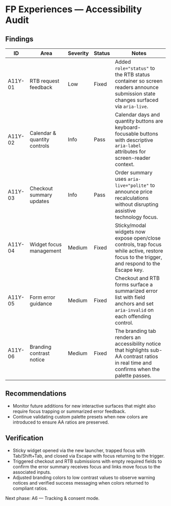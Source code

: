 # FP Experiences — Accessibility Audit

## Findings
| ID | Area | Severity | Status | Notes |
| -- | ---- | -------- | ------ | ----- |
| A11Y-01 | RTB request feedback | Low | Fixed | Added `role="status"` to the RTB status container so screen readers announce submission state changes surfaced via `aria-live`. |
| A11Y-02 | Calendar & quantity controls | Info | Pass | Calendar days and quantity buttons are keyboard-focusable buttons with descriptive `aria-label` attributes for screen-reader context. |
| A11Y-03 | Checkout summary updates | Info | Pass | Order summary uses `aria-live="polite"` to announce price recalculations without disrupting assistive technology focus. |
| A11Y-04 | Widget focus management | Medium | Fixed | Sticky/modal widgets now expose open/close controls, trap focus while active, restore focus to the trigger, and respond to the Escape key. |
| A11Y-05 | Form error guidance | Medium | Fixed | Checkout and RTB forms surface a summarized error list with field anchors and set `aria-invalid` on each offending control. |
| A11Y-06 | Branding contrast notice | Medium | Fixed | The branding tab renders an accessibility notice that highlights sub-AA contrast ratios in real time and confirms when the palette passes. |

## Recommendations
- Monitor future additions for new interactive surfaces that might also require focus trapping or summarized error feedback.
- Continue validating custom palette presets when new colors are introduced to ensure AA ratios are preserved.

## Verification
- Sticky widget opened via the new launcher, trapped focus with Tab/Shift+Tab, and closed via Escape with focus returning to the trigger.
- Triggered checkout and RTB submissions with empty required fields to confirm the error summary receives focus and links move focus to the associated inputs.
- Adjusted branding colors to low contrast values to observe warning notices and verified success messaging when colors returned to compliant ratios.

Next phase: A6 — Tracking & consent mode.
